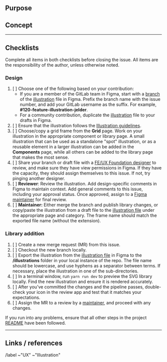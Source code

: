## Purpose

<!-- Briefly describe the purpose and use case for the new illustration. -->

## Concept

<!-- Explain how the illustration aligns with the purpose and use. If metaphors are used, explain how they relate. If possible, provide screenshots of the illustration in context. You can also embed the SVG here for visual reference. -->

---

## Checklists

Complete all items in both checklists before closing the issue. All items are the responsibility of the author, unless otherwise noted.

### Design

<!-- This checklist ensures that illustrations are created and reviewed according to the guidelines and a predictable workflow. -->
1. [ ] Choose one of the following based on your contribution:
   - If you are a member of the GitLab team in Figma, start with a [branch](https://www.figma.com/best-practices/branching-in-figma/) of the [illustration][illustration-file] file in Figma. Prefix the branch name with the issue number, and add your GitLab username as the suffix. For example, **#120-feature-illustration-jelder**.
   - For a community contribution, duplicate the [illustration][illustration-file] file to your drafts in Figma.
1. [ ] Ensure that the illustration follows the [Illustration guidelines](https://design.gitlab.com/product-foundations/illustration).
1. [ ] Choose/copy a grid frame from the **Grid** page. Work on your illustration in the appropriate component or library page. A small illustration that can be used as a standalone "spot" illustration, or as a reusable element in a larger illustration can be added in the **Components** page, while all others can be added to the library page that makes the most sense.
1. [ ] Share your branch or draft file with a [FE/UX Foundation designer](https://about.gitlab.com/company/team/?department=fe-ux-foundations-team) to review, and make sure they have view permissions in Figma. If they have the capacity, they should assign themselves to this issue. If not, try pinging another designer.
1. [ ] **Reviewer**: Review the illustration. Add design-specific comments in Figma to maintain context. Add general comments to this issue, including your approval status. Once approved, assign to a [Figma maintainer](https://about.gitlab.com/handbook/engineering/projects/#design.gitlab.com) for final review.
1. [ ] **Maintainer:** Either merge the branch and publish library changes, or copy/paste the illustration from a draft file to the [illustration file][illustration-file] under the appropriate page and category. The frame name should match the exported file name (without the extension).

### Library addition

<!-- This checklist helps streamline the process of getting an illustration from Figma to the library. -->

1. [ ] Create a new merge request (MR) from this issue.
1. [ ] Checkout the new branch locally.
1. [ ] Export the illustration from the [illustration file][illustration-file] in Figma to the **/illustrations** folder in your local instance of the repo. The file name should be lowercase, and use hyphens as a separator between terms. If necessary, place the illustration in one of the sub-directories.
1. [ ] In a terminal window, run `yarn run dev` to preview the SVG library locally. Find the new illustration and ensure it is rendered accurately.
1. [ ] After you’ve committed the changes and the pipeline passes, double-check your icon in the review app and test that it matches your expectations.
1. [ ] Assign the MR to a review by a [maintainer](https://about.gitlab.com/handbook/engineering/projects/#gitlab-svgs), and proceed with any changes.

If you run into any problems, ensure that all other steps in the project [README](https://gitlab.com/gitlab-org/gitlab-svgs/-/blob/main/README.md) have been followed.

---

## Links / references

<!-- Add external links and references if necessary -->

/label ~"UX" ~"Illustration"

[illustration-file]: https://www.figma.com/file/1ui9w228X0S5WxaD0SRdIA/WIP%3A-Illustration-library?node-id=441%3A2008
